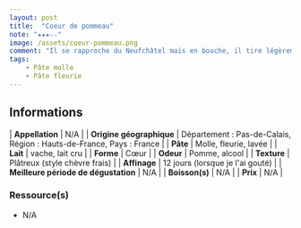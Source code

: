 ```yaml
---
layout: post
title:  "Coeur de pommeau"
note: "★★★☆☆"
image: /assets/coeur-pommeau.png
comment: "Il se rapproche du Neufchâtel mais en bouche, il tire légèrement sur le goût de chèvre frais. Il a également son aspect, plâtreux mais il est très goûtu ! Bonne durée en bouche, très bonne dégustation !"
tags:
    - Pâte molle
    - Pâte fleurie
---
```


## Informations

| **Appellation** | N/A |
| **Origine géographique** | Département : Pas-de-Calais, Région : Hauts-de-France, Pays : France   |
| **Pâte** | Molle, fleurie, lavée |
| **Lait** | vache, lait cru |
| **Forme** | Cœur |
| **Odeur** | Pomme, alcool |
| **Texture** | Plâtreux (style chèvre frais) |
| **Affinage** | 12 jours (lorsque je l'ai gouté) |
| **Meilleure période de dégustation** | N/A |
| **Boisson(s)** | N/A |
| **Prix** | N/A |

### Ressource(s)
* N/A